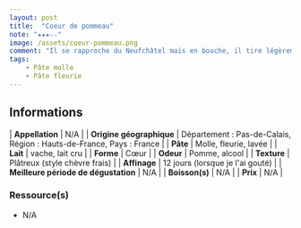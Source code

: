 ```yaml
---
layout: post
title:  "Coeur de pommeau"
note: "★★★☆☆"
image: /assets/coeur-pommeau.png
comment: "Il se rapproche du Neufchâtel mais en bouche, il tire légèrement sur le goût de chèvre frais. Il a également son aspect, plâtreux mais il est très goûtu ! Bonne durée en bouche, très bonne dégustation !"
tags:
    - Pâte molle
    - Pâte fleurie
---
```


## Informations

| **Appellation** | N/A |
| **Origine géographique** | Département : Pas-de-Calais, Région : Hauts-de-France, Pays : France   |
| **Pâte** | Molle, fleurie, lavée |
| **Lait** | vache, lait cru |
| **Forme** | Cœur |
| **Odeur** | Pomme, alcool |
| **Texture** | Plâtreux (style chèvre frais) |
| **Affinage** | 12 jours (lorsque je l'ai gouté) |
| **Meilleure période de dégustation** | N/A |
| **Boisson(s)** | N/A |
| **Prix** | N/A |

### Ressource(s)
* N/A